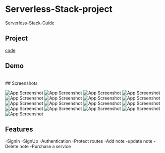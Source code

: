 # Serverless-Stack-project

[Serverless-Stack-Guide](https://dd0cc7eeasztl.cloudfront.net/)

## Project

[code](Serverless-project)

## Demo

<br>
## Screenshots

![App Screenshot](screen1.PNG)
![App Screenshot](screen2.PNG)
![App Screenshot](screen3.PNG)
![App Screenshot](screen4.PNG)
![App Screenshot](screen5.PNG)
![App Screenshot](screen6.PNG)
![App Screenshot](screen7.PNG)
![App Screenshot](screen8.PNG)
![App Screenshot](screen9.PNG)
![App Screenshot](screen10.PNG)
![App Screenshot](screen11.PNG)
![App Screenshot](screen12.PNG)
![App Screenshot](screen13.PNG)
![App Screenshot](screen14.PNG)
![App Screenshot](screen15.PNG)
![App Screenshot](screen16.PNG)
![App Screenshot](screen17.PNG)

## Features

-SignIn
-SignUp
-Authentication
-Protect routes
-Add note
-update note
-Delete note
-Purchase a service
